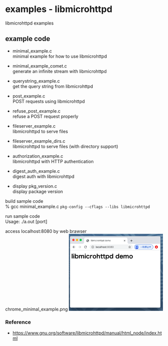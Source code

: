 examples - libmicrohttpd
===============

libmicrohttpd examples <br/>

## example code
- minimal_example.c <br/>
minimal example for how to use libmicrohttpd <br/>
- minimal_example_comet.c <br/>
generate an infinite stream with libmicrohttpd <br/>
- querystring_example.c <br/>
get the query string from libmicrohttpd <br/>

- post_example.c <br/>
POST requests using libmicrohttpd <br/>
- refuse_post_example.c <br/>
refuse a POST request properly <br/>

- fileserver_example.c <br/>
libmicrohttpd to serve files <br/>
- fileserver_example_dirs.c <br/>
libmicrohttpd to serve files (with directory support) <br/>

- authorization_example.c <br/>
libmicrohttpd with HTTP authentication <br/>
- digest_auth_example.c <br/>
digest auth with libmicrohttpd <br/>

- display pkg_version.c <br/>
display package version <br/>


build sample code<br/>
% gcc minimal_example.c `pkg-config --cflags --libs libmicrohttpd`  <br/>

run sample code <br/>
Usage: ./a.out  [port] <br/>

access localhost:8080 by web brawser <br/>
chrome_minimal_example.png
<img src="https://raw.githubusercontent.com/ohwada/MAC_cpp_Samples/master/libmicrohttpd/screenshot/chrome_minimal_example.png" width="300" /> <br/>


### Reference <br/>
- https://www.gnu.org/software/libmicrohttpd/manual/html_node/index.html


